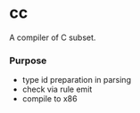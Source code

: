 # cc

A compiler of C subset.

### Purpose

- type id preparation in parsing
- check via rule emit
- compile to x86
